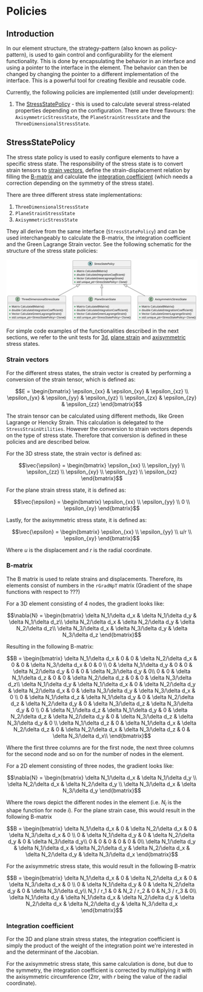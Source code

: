 # Policies

## Introduction

In our element structure, the strategy-pattern (also known as policy-pattern), is used to gain control and
configurability for the element functionality. This is done by encapsulating the behavior in an interface and using a
pointer to the interface in the element. The behavior can then be changed by changing the pointer to a different
implementation of the interface. This is a powerful tool for creating flexible and reusable code.

Currently, the following policies are implemented (still under development):

1. The [StressStatePolicy](#stressstatepolicy) - this is used to calculate several stress-related properties depending
   on the configuration. There are three flavours: the `AxisymmetricStressState`, the `PlaneStrainStressState` and
   the `ThreeDimensionalStressState`.

## StressStatePolicy

The stress state policy is used to easily configure elements to have a specific stress state. The responsibility of the
stress state is to convert strain tensors to [strain vectors](#strain-vectors), define the strain-displacement relation
by filling the [B-matrix](#b-matrix) and calculate the [integration coefficient](#integration-coefficient) (which needs a correction depending on the symmetry of the
stress state).

There are three different
stress state implementations:

1. `ThreeDimensionalStressState`
2. `PlaneStrainStressState`
3. `AxisymmetricStressState`

They all derive from the same interface (`StressStatePolicy`) and can be used interchangeably to calculate the B-matrix,
the integration coefficient and the Green Lagrange Strain vector. See the following schematic for the structure of the
stress state policies:

![stress_state_policies.svg](stress_state_policies.svg)

For simple code examples of the functionalities described in the next sections, we refer to the unit tests for [3d](../tests/cpp_tests/test_three_dimensional_stress_state.cpp), [plane strain](../tests/cpp_tests/test_plane_strain_stress_state.cpp) and [axisymmetric](../tests/cpp_tests/test_axisymmetric_stress_state.cpp) stress states.

### Strain vectors

For the different stress states, the strain vector is created by performing a conversion of the strain tensor, which is defined as:
```math
E = \begin{bmatrix} \epsilon_{xx} & \epsilon_{xy} & \epsilon_{xz} \\
                    \epsilon_{yx} & \epsilon_{yy} & \epsilon_{yz} \\
                    \epsilon_{zx} & \epsilon_{zy} & \epsilon_{zz} \end{bmatrix}
```
The strain tensor can be calculated using different methods, like Green Lagrange or Hencky Strain. This calculation is delegated to the `StressStrainUtilities`. However the conversion to strain vectors depends on the type of stress state. Therefore that conversion is defined in these policies and are described below. 

For the 3D stress state, the strain vector is defined as:
```math
\vec{\epsilon} = \begin{bmatrix} \epsilon_{xx} \\
                                 \epsilon_{yy} \\
                                 \epsilon_{zz} \\
                                 \epsilon_{xy} \\
                                 \epsilon_{yz} \\
                                 \epsilon_{xz} \end{bmatrix}
```

For the plane strain stress state, it is defined as:
```math
\vec{\epsilon} = \begin{bmatrix} \epsilon_{xx} \\
                                 \epsilon_{yy} \\
                                 0 \\
                                 \epsilon_{xy} \end{bmatrix}
```

Lastly, for the axisymmetric stress state, it is defined as:
```math
\vec{\epsilon} = \begin{bmatrix} \epsilon_{xx} \\
                                 \epsilon_{yy} \\
                                 u/r \\
                                 \epsilon_{xy} \end{bmatrix}
```
Where $u$ is the displacement and $r$ is the radial coordinate. 

### B-matrix
The B matrix is used to relate strains and displacements. Therefore, its elements consist of numbers in the `rGradNpT` matrix (Gradient of the shape functions with respect to ???)

For a 3D element consisting of 4 nodes, the gradient looks like:
```math
\nabla{N} =
\begin{bmatrix}
\delta N_1/\delta d_x & \delta N_1/\delta d_y & \delta N_1/\delta d_z\\
\delta N_2/\delta d_x & \delta N_2/\delta d_y & \delta N_2/\delta d_z\\
\delta N_3/\delta d_x & \delta N_3/\delta d_y & \delta N_3/\delta d_z
\end{bmatrix}
```
Resulting in the following B-matrix:
```math
B =
\begin{bmatrix}
\delta N_1/\delta d_x & 0 & 0 & \delta N_2/\delta d_x & 0 & 0 & \delta N_3/\delta d_x & 0 & 0 \\
0 & \delta N_1/\delta d_y & 0 & 0 & \delta N_2/\delta d_y & 0 & 0 & \delta N_3/\delta d_y & 0\\
0 & 0 & \delta N_1/\delta d_z & 0 & 0 & \delta N_2/\delta d_z & 0 & 0 & \delta N_3/\delta d_z\\
\delta N_1/\delta d_y & \delta N_1/\delta d_x & 0 & \delta N_2/\delta d_y & \delta N_2/\delta d_x & 0 & \delta N_3/\delta d_y & \delta N_3/\delta d_x & 0 \\
0 & \delta N_1/\delta d_z & \delta N_1/\delta d_y & 0 & \delta N_2/\delta d_z & \delta N_2/\delta d_y & 0 & \delta N_3/\delta d_z & \delta N_3/\delta d_y & 0 \\
0 & \delta N_1/\delta d_z & \delta N_1/\delta d_y & 0 & \delta N_2/\delta d_z & \delta N_2/\delta d_y & 0 & \delta N_3/\delta d_z & \delta N_3/\delta d_y & 0 \\
\delta N_1/\delta d_z & 0 & \delta N_1/\delta d_x & \delta N_2/\delta d_z & 0 & \delta N_2/\delta d_x & \delta N_3/\delta d_z & 0 & \delta N_3/\delta d_x\\
\end{bmatrix}
```
Where the first three columns are for the first node, the next three columns for the second node and so on for the number of nodes in the element.

For a 2D element consisting of three nodes, the gradient looks like:
```math
\nabla{N} =
\begin{bmatrix}
\delta N_1/\delta d_x & \delta N_1/\delta d_y \\
\delta N_2/\delta d_x & \delta N_2/\delta d_y \\
\delta N_3/\delta d_x & \delta N_3/\delta d_y
\end{bmatrix}
```
Where the rows depict the different nodes in the element (i.e. $N_i$ is the shape function for node $i$). For the plane strain case, this would result in the following B-matrix
```math
B =
\begin{bmatrix}
\delta N_1/\delta d_x & 0 & \delta N_2/\delta d_x & 0 & \delta N_3/\delta d_x & 0 \\
0 & \delta N_1/\delta d_y & 0 & \delta N_2/\delta d_y & 0 & \delta N_3/\delta d_y\\
0 & 0 & 0 & 0 & 0 & 0\\
\delta N_1/\delta d_y & \delta N_1/\delta d_x & \delta N_2/\delta d_y & \delta N_2/\delta d_x & \delta N_2/\delta d_y & \delta N_3/\delta d_x
\end{bmatrix}
```
For the axisymmetric stress state, this would result in the following B-matrix
```math
B =
\begin{bmatrix}
\delta N_1/\delta d_x & 0 & \delta N_2/\delta d_x & 0 & \delta N_3/\delta d_x & 0 \\
0 & \delta N_1/\delta d_y & 0 & \delta N_2/\delta d_y & 0 & \delta N_3/\delta d_y\\
N_1 / r_1 & 0 & N_2 / r_2 & 0 & N_3 / r_3 & 0\\
\delta N_1/\delta d_y & \delta N_1/\delta d_x & \delta N_2/\delta d_y & \delta N_2/\delta d_x & \delta N_2/\delta d_y & \delta N_3/\delta d_x
\end{bmatrix}
```

### Integration coefficient

For the 3D and plane strain stress states, the integration coefficient is simply the product of the weight of the
integration point we're interested in and the determinant of the Jacobian.

For the axisymmetric stress state, this same calculation is done, but due to the symmetry, the integration coefficient
is corrected by multiplying it with the axisymmetric circumference ($2\pi r$, with $r$ being the value of the radial
coordinate).
